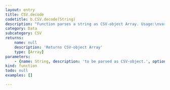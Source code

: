 ```yaml
---
layout: entry
title: CSV.decode
codetitle: b.CSV.decode(String)
description: "Function parses a string as CSV-object Array. Usage:\nvar arr = b.CSV.decode(str);\nvar str = b.CSV.encode(arr);"
category: Data
subcategory: CSV
returns:
    name: null
    description: 'Returns CSV-object Array'
    type: [Array]
parameters:
    - {name: String, description: 'to be parsed as CSV-object.', optional: false, type: [String]}
kind: function
todo: null
examples: []

---
```

